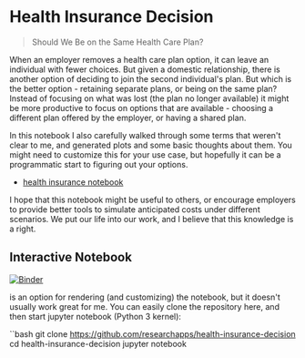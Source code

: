 # Health Insurance Decision

> Should We Be on the Same Health Care Plan?

When an employer removes a health care plan option, it can leave an individual with fewer choices.
But given a domestic relationship, there is another option of deciding to join the second individual's plan.
But which is the better option - retaining separate plans, or being on the same plan?
Instead of focusing on what was lost (the plan no longer available) it might be more
productive to focus on options that are available - choosing a different plan offered by the 
employer, or having a shared plan. 

In this notebook I also carefully walked through some terms that weren't clear to me, and generated plots
and some basic thoughts about them. You might need to customize this for your use case,
but hopefully it can be a programmatic start to figuring out your options.

 - [health insurance notebook](health_insurance.ipynb)

I hope that this notebook might be useful to others, or encourage employers to provide
better tools to simulate anticipated costs under different scenarios. We put our life into
our work, and I believe that this knowledge is a right.

## Interactive Notebook

[![Binder](https://mybinder.org/badge_logo.svg)](https://mybinder.org/v2/gh/researchapps/health-insurance-decision/master?filepath=health_insurance.ipynb) 

is an option for rendering (and customizing) the notebook, but it doesn't usually work great for me.
You can easily clone the repository here, and then start jupyter notebook (Python 3 kernel):

``bash
git clone https://github.com/researchapps/health-insurance-decision
cd health-insurance-decision
jupyter notebook 
```

